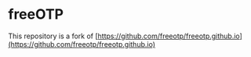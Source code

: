 # freeOTP 
This repository is a fork of [https://github.com/freeotp/freeotp.github.io](https://github.com/freeotp/freeotp.github.io)


